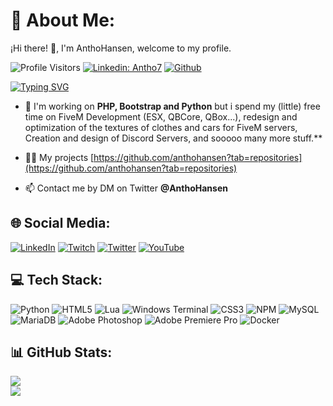 # 💫 About Me:
¡Hi there! 👋, I'm AnthoHansen, welcome to my profile.

![Profile Visitors](https://visitor-badge.laobi.icu/badge?page_id=AnthoHansen.AnthoHansen)
[![Linkedin: Antho7](https://img.shields.io/badge/AnthonyD.-blue?style=flat&logo=Linkedin&logoColor=white&link=https://www.linkedin.com/in/Antho7/)](https://www.linkedin.com/in/Antho7/)
[![Github](https://img.shields.io/github/followers/AnthoHansen?label=Follow&style=social)](https://github.com/AnthoHansen)

[![Typing SVG](https://readme-typing-svg.demolab.com?font=Fira+Code&pause=1000&random=false&width=435&lines=Full-Stack+%26+FiveM+Dev;%2B6+Years+of+FiveM;Server+Setup+%26+Optimization;Clothes+%26+Vehicles+Textures)](https://git.io/typing-svg)

- 🔭 I'm working on **PHP, Bootstrap and Python** but i spend my (little) free time on FiveM Development (ESX, QBCore, QBox...), redesign and optimization of the textures of clothes and cars for FiveM servers, Creation and design of Discord Servers, and sooooo many more stuff.**

- 👨‍💻 My projects [https://github.com/anthohansen?tab=repositories](https://github.com/anthohansen?tab=repositories)

- 📫 Contact me by DM on Twitter **@AnthoHansen**

## 🌐 Social Media:
[![LinkedIn](https://img.shields.io/badge/LinkedIn-%230077B5.svg?logo=linkedin&logoColor=white)](https://linkedin.com/in/antho7) [![Twitch](https://img.shields.io/badge/Twitch-%239146FF.svg?logo=Twitch&logoColor=white)](https://twitch.tv/anthohansen) [![Twitter](https://img.shields.io/badge/Twitter-%231DA1F2.svg?logo=Twitter&logoColor=white)](https://twitter.com/anthohansen) [![YouTube](https://img.shields.io/badge/YouTube-%23FF0000.svg?logo=YouTube&logoColor=white)](https://youtube.com/@anthonyhansen7)

## 💻 Tech Stack:
![Python](https://img.shields.io/badge/python-3670A0?style=plastic&logo=python&logoColor=ffdd54) ![HTML5](https://img.shields.io/badge/html5-%23E34F26.svg?style=plastic&logo=html5&logoColor=white) ![Lua](https://img.shields.io/badge/lua-%232C2D72.svg?style=plastic&logo=lua&logoColor=white) ![Windows Terminal](https://img.shields.io/badge/Windows%20Terminal-%234D4D4D.svg?style=plastic&logo=windows-terminal&logoColor=white) ![CSS3](https://img.shields.io/badge/css3-%231572B6.svg?style=plastic&logo=css3&logoColor=white) ![NPM](https://img.shields.io/badge/NPM-%23CB3837.svg?style=plastic&logo=npm&logoColor=white) ![MySQL](https://img.shields.io/badge/mysql-%2300000f.svg?style=plastic&logo=mysql&logoColor=white) ![MariaDB](https://img.shields.io/badge/MariaDB-003545?style=plastic&logo=mariadb&logoColor=white) ![Adobe Photoshop](https://img.shields.io/badge/adobe%20photoshop-%2331A8FF.svg?style=plastic&logo=adobe%20photoshop&logoColor=white) ![Adobe Premiere Pro](https://img.shields.io/badge/Adobe%20Premiere%20Pro-9999FF.svg?style=plastic&logo=Adobe%20Premiere%20Pro&logoColor=white) ![Docker](https://img.shields.io/badge/docker-%230db7ed.svg?style=plastic&logo=docker&logoColor=white)

## 📊 GitHub Stats:
![](https://github-readme-stats.vercel.app/api?username=anthohansen&theme=dark&hide_border=false&include_all_commits=true&count_private=true)<br/>
![](https://github-readme-stats.vercel.app/api/top-langs/?username=anthohansen&theme=dark&hide_border=false&include_all_commits=true&count_private=true&layout=compact)

